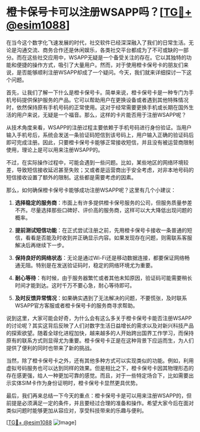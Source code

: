 # 橙卡保号卡可以注册WSAPP吗？[[TG💪+ @esim1088](https://t.me/s/esim1088)]

在当今这个数字化飞速发展的时代，社交软件已经深深融入了我们的日常生活。无论是沟通交流、商务合作还是休闲娱乐，各类社交平台都成为了不可或缺的一部分。而在这些社交应用中，WSAPP无疑是一个备受关注的存在。它以其独特的功能和便捷的操作方式，吸引了大量用户。然而，对于使用橙卡保号卡的朋友们来说，是否能够顺利注册WSAPP却成了一个疑问。今天，我们就来详细探讨一下这个问题。

首先，让我们了解一下什么是橙卡保号卡。简单来说，橙卡保号卡是一种专门为手机号码提供保护服务的产品。它可以帮助用户在更换设备或者遇到其他特殊情况时，依然保持原有手机号码的正常使用。这对于经常需要更换手机或长期在国外生活的用户来说，无疑是一个福音。那么，这样的卡片能否用于注册WSAPP呢？

从技术角度来看，WSAPP的注册过程主要依赖于手机号码进行身份验证。当用户输入手机号后，系统会发送一条验证码短信到该号码上，用户输入正确的验证码后即可完成注册。因此，只要橙卡保号卡能够正常接收短信，并且没有被运营商限制使用，理论上是可以用来注册WSAPP的。

不过，在实际操作过程中，可能会遇到一些问题。比如，某些地区的网络环境较差，导致短信接收延迟甚至失败；又或者是运营商出于安全考虑，对非本地号码的短信接收设置了额外的限制。这些都是需要考虑的因素。

那么，如何确保橙卡保号卡能够成功注册WSAPP呢？这里有几个小建议：

1. **选择稳定的服务商**：市面上有许多提供橙卡保号服务的公司，但服务质量参差不齐。尽量选择那些口碑好、评价高的服务商，这样可以大大降低出现问题的概率。

2. **提前测试短信功能**：在正式尝试注册之前，先用橙卡保号卡接收一条普通的短信，看看是否能及时收到并正确显示内容。如果发现存在问题，则需联系客服解决后再继续下一步。

3. **保持良好的网络状态**：无论是通过Wi-Fi还是移动数据连接，都要保证网络畅通无阻。特别是在发送验证码时，稳定的网络环境尤为重要。

4. **耐心等待**：有时候，由于服务器繁忙或者其他未知原因，验证码可能需要稍长时间才能到达。这时千万不要心急，耐心等待即可。

5. **及时反馈异常情况**：如果确实遇到了无法解决的问题，不要慌张，及时联系WSAPP官方客服或者橙卡保号卡的服务商寻求帮助。

说到这里，大家可能会好奇，为什么会有这么多关于橙卡保号卡能否注册WSAPP的讨论呢？其实这背后反映了人们对数字生活日益增长的需求以及对新兴科技产品的探索欲望。随着全球化进程加快，越来越多的人开始跨出国界工作学习，而保持原有的联系方式则显得尤为重要。橙卡保号卡正是在这种背景下应运而生，为人们提供了便利的同时也带来了新的挑战。

当然，除了橙卡保号卡之外，还有其他多种方式可以实现类似的功能。例如，利用虚拟号码服务也可以达到同样的效果。但是相比之下，橙卡保号卡因其物理形态的存在感更强，给人一种更加可靠的感觉。而且，对于一些特定场合下，比如需要出示实体SIM卡作为身份证明时，橙卡保号卡显然更具优势。

最后，我们再来总结一下今天的重点：橙卡保号卡是可以用来注册WSAPP的，但前提是必须满足一定的条件，并且要经过合理的准备和操作。希望大家今后在面对类似问题时能够更加从容应对，享受科技带来的乐趣与便利。

[[TG💪+ @esim1088](https://t.me/s/esim1088) ![Image](https://i.postimg.cc/4NQfJmqS/Snipaste-2025-05-13-00-14-12.png)]